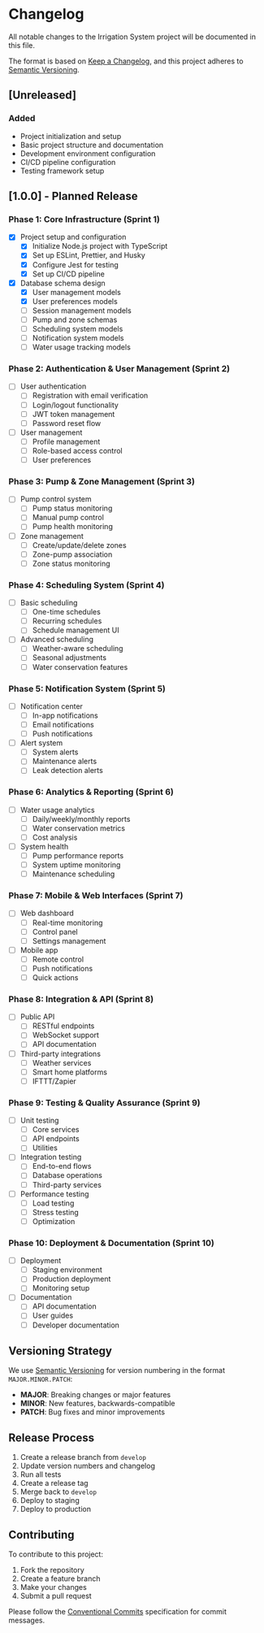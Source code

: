# Changelog

All notable changes to the Irrigation System project will be documented in this file.

The format is based on [Keep a Changelog](https://keepachangelog.com/en/1.0.0/),
and this project adheres to [Semantic Versioning](https://semver.org/spec/v2.0.0.html).

## [Unreleased]

### Added

- Project initialization and setup
- Basic project structure and documentation
- Development environment configuration
- CI/CD pipeline configuration
- Testing framework setup

## [1.0.0] - Planned Release

### Phase 1: Core Infrastructure (Sprint 1)

- [x] Project setup and configuration
  - [x] Initialize Node.js project with TypeScript
  - [x] Set up ESLint, Prettier, and Husky
  - [x] Configure Jest for testing
  - [x] Set up CI/CD pipeline

- [x] Database schema design
  - [x] User management models
  - [x] User preferences models
  - [ ] Session management models
  - [ ] Pump and zone schemas
  - [ ] Scheduling system models
  - [ ] Notification system models
  - [ ] Water usage tracking models

### Phase 2: Authentication & User Management (Sprint 2)

- [ ] User authentication
  - [ ] Registration with email verification
  - [ ] Login/logout functionality
  - [ ] JWT token management
  - [ ] Password reset flow

- [ ] User management
  - [ ] Profile management
  - [ ] Role-based access control
  - [ ] User preferences

### Phase 3: Pump & Zone Management (Sprint 3)

- [ ] Pump control system
  - [ ] Pump status monitoring
  - [ ] Manual pump control
  - [ ] Pump health monitoring

- [ ] Zone management
  - [ ] Create/update/delete zones
  - [ ] Zone-pump association
  - [ ] Zone status monitoring

### Phase 4: Scheduling System (Sprint 4)

- [ ] Basic scheduling
  - [ ] One-time schedules
  - [ ] Recurring schedules
  - [ ] Schedule management UI

- [ ] Advanced scheduling
  - [ ] Weather-aware scheduling
  - [ ] Seasonal adjustments
  - [ ] Water conservation features

### Phase 5: Notification System (Sprint 5)

- [ ] Notification center
  - [ ] In-app notifications
  - [ ] Email notifications
  - [ ] Push notifications

- [ ] Alert system
  - [ ] System alerts
  - [ ] Maintenance alerts
  - [ ] Leak detection alerts

### Phase 6: Analytics & Reporting (Sprint 6)

- [ ] Water usage analytics
  - [ ] Daily/weekly/monthly reports
  - [ ] Water conservation metrics
  - [ ] Cost analysis

- [ ] System health
  - [ ] Pump performance reports
  - [ ] System uptime monitoring
  - [ ] Maintenance scheduling

### Phase 7: Mobile & Web Interfaces (Sprint 7)

- [ ] Web dashboard
  - [ ] Real-time monitoring
  - [ ] Control panel
  - [ ] Settings management

- [ ] Mobile app
  - [ ] Remote control
  - [ ] Push notifications
  - [ ] Quick actions

### Phase 8: Integration & API (Sprint 8)

- [ ] Public API
  - [ ] RESTful endpoints
  - [ ] WebSocket support
  - [ ] API documentation

- [ ] Third-party integrations
  - [ ] Weather services
  - [ ] Smart home platforms
  - [ ] IFTTT/Zapier

### Phase 9: Testing & Quality Assurance (Sprint 9)

- [ ] Unit testing
  - [ ] Core services
  - [ ] API endpoints
  - [ ] Utilities

- [ ] Integration testing
  - [ ] End-to-end flows
  - [ ] Database operations
  - [ ] Third-party services

- [ ] Performance testing
  - [ ] Load testing
  - [ ] Stress testing
  - [ ] Optimization

### Phase 10: Deployment & Documentation (Sprint 10)

- [ ] Deployment
  - [ ] Staging environment
  - [ ] Production deployment
  - [ ] Monitoring setup

- [ ] Documentation
  - [ ] API documentation
  - [ ] User guides
  - [ ] Developer documentation

## Versioning Strategy

We use [Semantic Versioning](https://semver.org/) for version numbering in the format `MAJOR.MINOR.PATCH`:

- **MAJOR**: Breaking changes or major features
- **MINOR**: New features, backwards-compatible
- **PATCH**: Bug fixes and minor improvements

## Release Process

1. Create a release branch from `develop`
2. Update version numbers and changelog
3. Run all tests
4. Create a release tag
5. Merge back to `develop`
6. Deploy to staging
7. Deploy to production

## Contributing

To contribute to this project:

1. Fork the repository
2. Create a feature branch
3. Make your changes
4. Submit a pull request

Please follow the [Conventional Commits](https://www.conventionalcommits.org/) specification for commit messages.

